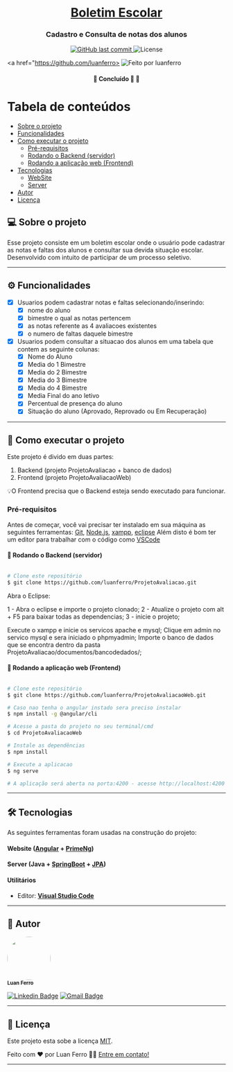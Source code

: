 

<h1 align="center">
      <a href="#" alt="Boletim Escolar"> Boletim Escolar </a>
</h1>

<h3 align="center">
    Cadastro e Consulta de notas dos alunos  
</h3>

<p align="center">

  
  <a href="https://github.com/luanferro/ProjetoAvaliacaoWeb/commit/master">
    <img alt="GitHub last commit" src="https://img.shields.io/github/last-commit/luanferro/ProjetoAvaliacaoWeb">
  </a>
    
  <img alt="License" src="https://img.shields.io/badge/license-MIT-brightgreen">
  

  <a href="https://github.com/luanferro>
    <img alt="Feito por luanferro">
  </a> 
</p>

<h4 align="center">
	🚧   Concluído 🚀 🚧
</h4>

Tabela de conteúdos
=================
<!--ts-->
   * [Sobre o projeto](#-sobre-o-projeto)
   * [Funcionalidades](#-funcionalidades)
   * [Como executar o projeto](#-como-executar-o-projeto)
     * [Pré-requisitos](#pré-requisitos)
     * [Rodando o Backend (servidor)](#user-content--rodando-o-backend-servidor)
     * [Rodando a aplicação web (Frontend)](#user-content--rodando-a-aplicação-web-frontend)
   * [Tecnologias](#-tecnologias)
     * [WebSite](#user-content-website--react----typescript)
     * [Server](#user-content-server--nodejs----typescript)
   * [Autor](#-autor)
   * [Licença](#user-content--licença)
<!--te-->


## 💻 Sobre o projeto

Esse projeto consiste em um boletim escolar onde o usuário pode cadastrar as notas e faltas dos alunos e consultar sua devida situação escolar. Desenvolvido com intuito de participar de um processo seletivo.

---

## ⚙️ Funcionalidades

- [x] Usuarios podem cadastrar notas e faltas selecionando/inserindo:
  - [x] nome do aluno
  - [x] bimestre o qual as notas pertencem
  - [x] as notas referente as 4 avaliacoes existentes
  - [x] o numero de faltas daquele bimestre
- [x] Usuarios podem consultar a situacao dos alunos em uma tabela que contem as seguinte colunas:
  - [x] Nome do Aluno
  - [x] Media do 1 Bimestre
  - [x] Media do 2 Bimestre
  - [x] Media do 3 Bimestre
  - [x] Media do 4 Bimestre
  - [x] Media Final do ano letivo
  - [x] Percentual de presença do aluno
  - [x] Situação do aluno (Aprovado, Reprovado ou Em Recuperação)

---

## 🚀 Como executar o projeto

Este projeto é divido em duas partes:
1. Backend (projeto ProjetoAvaliacao + banco de dados) 
2. Frontend (projeto ProjetoAvaliacaoWeb)

💡O Frontend precisa que o Backend esteja sendo executado para funcionar.

### Pré-requisitos

Antes de começar, você vai precisar ter instalado em sua máquina as seguintes ferramentas:
[Git](https://git-scm.com), [Node.js](https://nodejs.org/en/), [xampp](https://www.apachefriends.org/pt_br/download.html), [eclipse](https://www.eclipse.org/downloads/)
Além disto é bom ter um editor para trabalhar com o código como [VSCode](https://code.visualstudio.com/)

#### 🎲 Rodando o Backend (servidor)

```bash

# Clone este repositório
$ git clone https://github.com/luanferro/ProjetoAvaliacao.git

```
Abra o Eclipse:

1 - Abra o eclipse e importe o projeto clonado;
2 - Atualize o projeto com alt + F5 para baixar todas as dependencias;
3 - inicie o projeto;

Execute o xampp e inicie os servicos apache e mysql;
Clique em admin no servico mysql e sera iniciado o phpmyadmin;
Importe o banco de dados que se encontra dentro da pasta ProjetoAvaliacao/documentos/bancodedados/;

#### 🧭 Rodando a aplicação web (Frontend)

```bash

# Clone este repositório
$ git clone https://github.com/luanferro/ProjetoAvaliacaoWeb.git

# Caso nao tenha o angular instado sera preciso instalar
$ npm install -g @angular/cli

# Acesse a pasta do projeto no seu terminal/cmd
$ cd ProjetoAvaliacaoWeb

# Instale as dependências
$ npm install

# Execute a aplicacao 
$ ng serve

# A aplicação será aberta na porta:4200 - acesse http://localhost:4200

```

---

## 🛠 Tecnologias

As seguintes ferramentas foram usadas na construção do projeto:

#### **Website**  ([Angular](https://angular.io/)  +  [PrimeNg](https://www.primefaces.org/primeng/))

#### [](https://github.com/tgmarinho/Ecoleta#server-nodejs--typescript)**Server**  (Java +  [SpringBoot](https://spring.io/projects/spring-boot) + [JPA](https://spring.io/projects/spring-data-jpa))

#### [](https://github.com/tgmarinho/Ecoleta#utilit%C3%A1rios)**Utilitários**

-   Editor:  **[Visual Studio Code](https://code.visualstudio.com/)** 

---

## 🦸 Autor

 <img style="border-radius: 50%;" src="https://media-exp1.licdn.com/dms/image/C4E03AQEiIsySLzHFAw/profile-displayphoto-shrink_200_200/0/1553716492067?e=1631750400&v=beta&t=gf08aDDZoNXMBsdC-tpqrLL8juPk7BNPa2jYGL6BVDM" width="100px;" alt=""/>
 <br />
 <sub><b>Luan Ferro</b></sub></a> <a href="https://www.instagram.com/ferroluan/" title="Rocketseat"></a>
 <br />

[![Linkedin Badge](https://img.shields.io/badge/-Thiago-blue?style=flat-square&logo=Linkedin&logoColor=white&link=https://www.linkedin.com/in/luan-ferro-186771172/)](https://www.linkedin.com/in/luan-ferro-186771172/) 
[![Gmail Badge](https://img.shields.io/badge/-tgmarinho@gmail.com-c14438?style=flat-square&logo=Gmail&logoColor=white&link=luanferror@gmail.com )](luanferror@gmail.com)

---

## 📝 Licença

Este projeto esta sobe a licença [MIT](./LICENSE).

Feito com ❤️ por Luan Ferro 👋🏽 [Entre em contato!](https://www.linkedin.com/in/luan-ferro-186771172/)

---